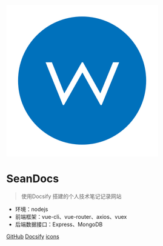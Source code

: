 ![logo](_media/DOc.svg)

# SeanDocs
> 使用Docsify 搭建的个人技术笔记记录网站

* 环境：nodejs
* 前端框架：vue-cli、vue-router、axios、vuex
* 后端数据接口：Express、MongoDB

[GitHub](https://github.com/github2sean/docsify.git)
[Docsify](https://docsify.js.org/)
[icons](https://www.iconfont.cn/search/index)
